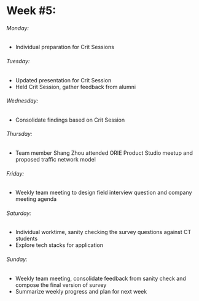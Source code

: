 # Week #5:

###### Monday:
- Individual preparation for Crit Sessions

###### Tuesday:
- Updated presentation for Crit Session
- Held Crit Session, gather feedback from alumni

###### Wednesday:
- Consolidate findings based on Crit Session

###### Thursday:
- Team member Shang Zhou attended ORIE Product Studio meetup and proposed traffic network model

###### Friday:
- Weekly team meeting to design field interview question and company meeting agenda

###### Saturday:
- Individual worktime, sanity checking the survey questions against CT students
- Explore tech stacks for application

###### Sunday:
- Weekly team meeting, consolidate feedback from sanity check and compose the final version of survey
- Summarize weekly progress and plan for next week
